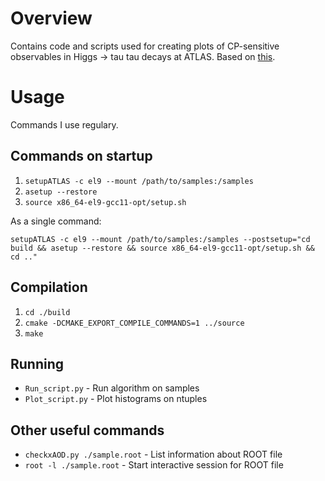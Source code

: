 # Overview

Contains code and scripts used for creating plots of CP-sensitive observables in Higgs -> tau tau decays at ATLAS. Based on [this](https://atlassoftwaredocs.web.cern.ch/analysis-software/AnalysisSWTutorial/).

# Usage

Commands I use regulary.

## Commands on startup

1. `setupATLAS -c el9 --mount /path/to/samples:/samples`
2. `asetup --restore`
3. `source x86_64-el9-gcc11-opt/setup.sh`

As a single command:

`setupATLAS -c el9 --mount /path/to/samples:/samples --postsetup="cd build && asetup --restore && source x86_64-el9-gcc11-opt/setup.sh && cd .."`

## Compilation

1. `cd ./build`
2. `cmake -DCMAKE_EXPORT_COMPILE_COMMANDS=1 ../source`
3. `make`

## Running
- `Run_script.py` - Run algorithm on samples
- `Plot_script.py` - Plot histograms on ntuples

## Other useful commands
- `checkxAOD.py ./sample.root` - List information about ROOT file
- `root -l ./sample.root` - Start interactive session for ROOT file